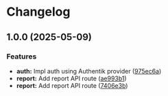 # Changelog

## 1.0.0 (2025-05-09)


### Features

* **auth:** Impl auth using Authentik provider ([975ec6a](https://github.com/PrismicEpi/prismic/commit/975ec6a905e96b811549b146e085755a793f9f8e))
* **report:** Add report API route ([ae993b1](https://github.com/PrismicEpi/prismic/commit/ae993b179c885fe49bb72b9ff5284e611d64de5a))
* **report:** Add report API route ([7406e3b](https://github.com/PrismicEpi/prismic/commit/7406e3befb5f74467b33c34e6387da215707088c))
